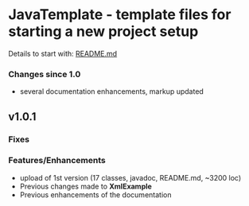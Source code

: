 
# JavaTemplate - template files for starting a new project setup

Details to start with: [README.md](https://github.com/openworld42/JavaTemplate/blob/master/README.md)

### Changes since 1.0

* several documentation enhancements, markup updated

## v1.0.1

### Fixes
### Features/Enhancements

* upload of 1st version (17 classes, javadoc, README.md, ~3200 loc)
* Previous changes made to **XmlExample**
* Previous enhancements of the documentation


